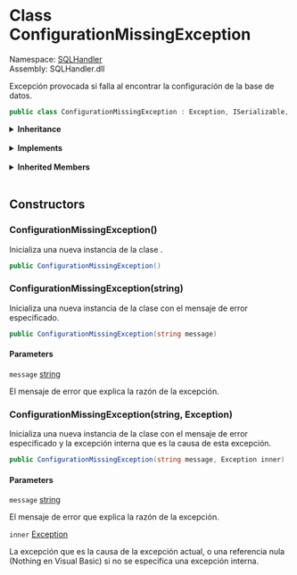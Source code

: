 # <a id="SQLHandler_ConfigurationMissingException"></a> Class ConfigurationMissingException

Namespace: [SQLHandler](SQLHandler.md)  
Assembly: SQLHandler.dll  

Excepción provocada si falla al encontrar la configuración de la base de datos.

```csharp
public class ConfigurationMissingException : Exception, ISerializable, _Exception
```

<Details>
<Summary><strong>Inheritance</strong></Summary>

[object](https://learn.microsoft.com/dotnet/api/system.object) ← 
[Exception](https://learn.microsoft.com/dotnet/api/system.exception) ← 
[ConfigurationMissingException](SQLHandler.ConfigurationMissingException.md)

</Details><br>

<Details>
<Summary><strong>Implements</strong></Summary>

[ISerializable](https://learn.microsoft.com/dotnet/api/system.runtime.serialization.iserializable), 
[\_Exception](https://learn.microsoft.com/dotnet/api/system.runtime.interopservices.\_exception)

</Details><br>

<Details>
<Summary><strong>Inherited Members</strong></Summary>

[Exception.GetBaseException\(\)](https://learn.microsoft.com/dotnet/api/system.exception.getbaseexception), 
[Exception.ToString\(\)](https://learn.microsoft.com/dotnet/api/system.exception.tostring), 
[Exception.GetObjectData\(SerializationInfo, StreamingContext\)](https://learn.microsoft.com/dotnet/api/system.exception.getobjectdata), 
[Exception.GetType\(\)](https://learn.microsoft.com/dotnet/api/system.exception.gettype), 
[Exception.Message](https://learn.microsoft.com/dotnet/api/system.exception.message), 
[Exception.Data](https://learn.microsoft.com/dotnet/api/system.exception.data), 
[Exception.InnerException](https://learn.microsoft.com/dotnet/api/system.exception.innerexception), 
[Exception.TargetSite](https://learn.microsoft.com/dotnet/api/system.exception.targetsite), 
[Exception.StackTrace](https://learn.microsoft.com/dotnet/api/system.exception.stacktrace), 
[Exception.HelpLink](https://learn.microsoft.com/dotnet/api/system.exception.helplink), 
[Exception.Source](https://learn.microsoft.com/dotnet/api/system.exception.source), 
[Exception.HResult](https://learn.microsoft.com/dotnet/api/system.exception.hresult), 
[Exception.SerializeObjectState](https://learn.microsoft.com/dotnet/api/system.exception.serializeobjectstate), 
[object.ToString\(\)](https://learn.microsoft.com/dotnet/api/system.object.tostring), 
[object.Equals\(object\)](https://learn.microsoft.com/dotnet/api/system.object.equals\#system\-object\-equals\(system\-object\)), 
[object.Equals\(object, object\)](https://learn.microsoft.com/dotnet/api/system.object.equals\#system\-object\-equals\(system\-object\-system\-object\)), 
[object.ReferenceEquals\(object, object\)](https://learn.microsoft.com/dotnet/api/system.object.referenceequals), 
[object.GetHashCode\(\)](https://learn.microsoft.com/dotnet/api/system.object.gethashcode), 
[object.GetType\(\)](https://learn.microsoft.com/dotnet/api/system.object.gettype), 
[object.MemberwiseClone\(\)](https://learn.microsoft.com/dotnet/api/system.object.memberwiseclone)

</Details><br>

## Constructors

### <a id="SQLHandler_ConfigurationMissingException__ctor"></a> ConfigurationMissingException\(\)

Inicializa una nueva instancia de la clase <xref href="SQLHandler.ConfigurationMissingException" data-throw-if-not-resolved="false"></xref>.

```csharp
public ConfigurationMissingException()
```

### <a id="SQLHandler_ConfigurationMissingException__ctor_System_String_"></a> ConfigurationMissingException\(string\)

Inicializa una nueva instancia de la clase <xref href="SQLHandler.ConfigurationMissingException" data-throw-if-not-resolved="false"></xref> con el mensaje de error especificado.

```csharp
public ConfigurationMissingException(string message)
```

#### Parameters

`message` [string](https://learn.microsoft.com/dotnet/api/system.string)

El mensaje de error que explica la razón de la excepción.

### <a id="SQLHandler_ConfigurationMissingException__ctor_System_String_System_Exception_"></a> ConfigurationMissingException\(string, Exception\)

Inicializa una nueva instancia de la clase <xref href="SQLHandler.ConfigurationMissingException" data-throw-if-not-resolved="false"></xref> con el mensaje de error especificado y la excepción interna que es la causa de esta excepción.

```csharp
public ConfigurationMissingException(string message, Exception inner)
```

#### Parameters

`message` [string](https://learn.microsoft.com/dotnet/api/system.string)

El mensaje de error que explica la razón de la excepción.

`inner` [Exception](https://learn.microsoft.com/dotnet/api/system.exception)

La excepción que es la causa de la excepción actual, o una referencia nula (Nothing en Visual Basic) si no se especifica una excepción interna.

